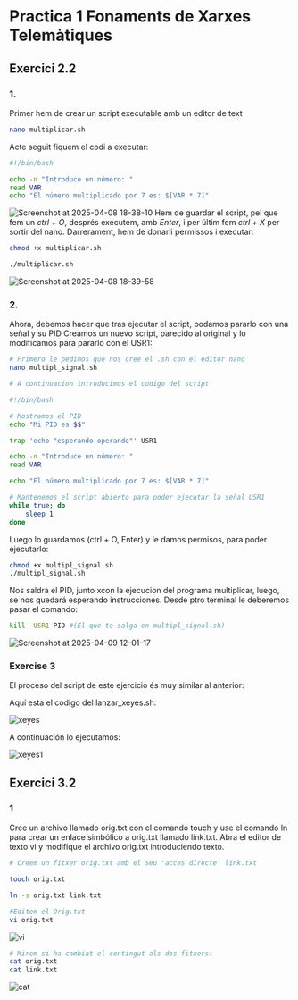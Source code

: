 # Practica 1 Fonaments de Xarxes Telemàtiques
## Exercici 2.2
### 1. 
Primer hem de crear un script executable amb un editor de text
```bash
nano multiplicar.sh
```
Acte seguit fiquem el codi a executar:

```bash
#!/bin/bash

echo -n "Introduce un número: "
read VAR
echo "El número multiplicado por 7 es: $[VAR * 7]"
```
![Screenshot at 2025-04-08 18-38-10](https://github.com/user-attachments/assets/cb287c27-6c63-46e3-9f45-2c90381526af)
Hem de guardar el script, pel que fem un _ctrl + O_, després executem, amb _Enter_, i per últim fem _ctrl + X_ per sortir del nano.
Darrerament, hem de donarli permissos i executar: 
```bash
chmod +x multiplicar.sh

./multiplicar.sh
```
![Screenshot at 2025-04-08 18-39-58](https://github.com/user-attachments/assets/a50a45d6-aa40-47f5-9568-175ff0c703a6)

### 2.
Ahora, debemos hacer que tras ejecutar el script, podamos pararlo con una señal y su PID
Creamos un nuevo script, parecido al original y lo modificamos para pararlo con el USR1:
``` bash
# Primero le pedimos que nos cree el .sh con el editor nano
nano multipl_signal.sh

# A continuacion introducimos el codigo del script

#!/bin/bash

# Mostramos el PID
echo "Mi PID es $$"

trap 'echo "esperando operando"' USR1

echo -n "Introduce un número: "
read VAR

echo "El número multiplicado por 7 es: $[VAR * 7]"

# Mantenemos el script abierto para poder ejecutar la señal USR1
while true; do
    sleep 1
done
```

Luego lo guardamos (ctrl + O, Enter) y le damos permisos, para poder ejecutarlo:

``` bash
chmod +x multipl_signal.sh
./multipl_signal.sh
```
Nos saldrà el PID, junto xcon la ejecucion del programa multiplicar, luego, se nos quedará esperando instrucciones.
Desde ptro terminal le deberemos pasar el comando:
```bash
kill -USR1 PID #(El que te salga en multipl_signal.sh)
```

![Screenshot at 2025-04-09 12-01-17](https://github.com/user-attachments/assets/e384795f-6bfe-41f6-9c38-e4a2f8ca2535)

### Exercise 3
El proceso del script de este ejercicio és muy similar al anterior:

Aquí esta el codigo del lanzar_xeyes.sh:

![xeyes](https://github.com/user-attachments/assets/99666fc7-4174-461b-bb08-aa12c8e8faf1)


A continuación lo ejecutamos:

![xeyes1](https://github.com/user-attachments/assets/e0ef4991-8ecb-45f4-a135-dfb605e654cf)


## Exercici 3.2
### 1
Cree un archivo llamado orig.txt con el comando touch y use el comando ln para crear un enlace simbólico a orig.txt llamado link.txt. Abra el editor de texto vi y modifique el archivo orig.txt introduciendo texto.
```bash
# Creem un fitxer orig.txt amb el seu 'acces directe' link.txt

touch orig.txt

ln -s orig.txt link.txt

#Editem el Orig.txt
vi orig.txt
```

![vi](https://github.com/user-attachments/assets/7811d740-4192-48c0-a32f-331d6a6743a3)


```bash
# Mirem si ha cambiat el contingut als dos fitxers:
cat orig.txt
cat link.txt
```

![cat](https://github.com/user-attachments/assets/be9877a8-afff-4691-8b5a-f134bc11ea2f)

